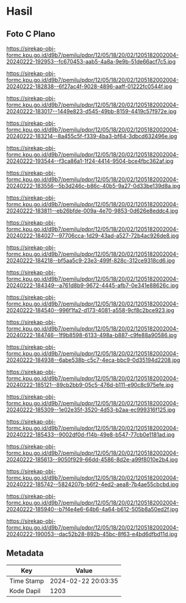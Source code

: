 # Hasil

## Foto C Plano

https://sirekap-obj-formc.kpu.go.id/d9b7/pemilu/pdpr/12/05/18/20/02/1205182002004-20240222-192953--fc670453-aab5-4a8a-9e9b-51de66acf7c5.jpg

https://sirekap-obj-formc.kpu.go.id/d9b7/pemilu/pdpr/12/05/18/20/02/1205182002004-20240222-182838--6f27ac4f-9028-4896-aaff-01222fc0544f.jpg

https://sirekap-obj-formc.kpu.go.id/d9b7/pemilu/pdpr/12/05/18/20/02/1205182002004-20240222-183017--1449e823-d545-49bb-8159-4419c57f972e.jpg

https://sirekap-obj-formc.kpu.go.id/d9b7/pemilu/pdpr/12/05/18/20/02/1205182002004-20240222-183214--8a455c5f-f339-4ba3-bf64-3dbcd632496e.jpg

https://sirekap-obj-formc.kpu.go.id/d9b7/pemilu/pdpr/12/05/18/20/02/1205182002004-20240222-193544--f3ca86a1-1f24-4414-9504-bce4fbc362af.jpg

https://sirekap-obj-formc.kpu.go.id/d9b7/pemilu/pdpr/12/05/18/20/02/1205182002004-20240222-183556--5b3d246c-b86c-40b5-9a27-0d33be139d8a.jpg

https://sirekap-obj-formc.kpu.go.id/d9b7/pemilu/pdpr/12/05/18/20/02/1205182002004-20240222-183811--eb26bfde-009a-4e70-9853-0d626e8eddc4.jpg

https://sirekap-obj-formc.kpu.go.id/d9b7/pemilu/pdpr/12/05/18/20/02/1205182002004-20240222-184027--97706cca-1d29-43ad-a527-72b4ac926de8.jpg

https://sirekap-obj-formc.kpu.go.id/d9b7/pemilu/pdpr/12/05/18/20/02/1205182002004-20240222-184218--bf5aa5c9-23e3-499f-828c-312ce9318cd6.jpg

https://sirekap-obj-formc.kpu.go.id/d9b7/pemilu/pdpr/12/05/18/20/02/1205182002004-20240222-184349--a761d8b9-9672-4445-afb7-0e341e88626c.jpg

https://sirekap-obj-formc.kpu.go.id/d9b7/pemilu/pdpr/12/05/18/20/02/1205182002004-20240222-184540--996f1fa2-d173-4081-a558-9cf8c2bce923.jpg

https://sirekap-obj-formc.kpu.go.id/d9b7/pemilu/pdpr/12/05/18/20/02/1205182002004-20240222-184746--1f9b8598-6133-498a-b887-c9fe88a90586.jpg

https://sirekap-obj-formc.kpu.go.id/d9b7/pemilu/pdpr/12/05/18/20/02/1205182002004-20240222-184938--6abe538b-c5c7-4eca-bbc9-0d35194d2208.jpg

https://sirekap-obj-formc.kpu.go.id/d9b7/pemilu/pdpr/12/05/18/20/02/1205182002004-20240222-185121--89cb2bb9-05c5-476d-b111-e90c8c975efe.jpg

https://sirekap-obj-formc.kpu.go.id/d9b7/pemilu/pdpr/12/05/18/20/02/1205182002004-20240222-185309--1e02e35f-3520-4d53-b2aa-ec999316f125.jpg

https://sirekap-obj-formc.kpu.go.id/d9b7/pemilu/pdpr/12/05/18/20/02/1205182002004-20240222-185433--9002df0d-f14b-49e8-b547-77cb0e1181ad.jpg

https://sirekap-obj-formc.kpu.go.id/d9b7/pemilu/pdpr/12/05/18/20/02/1205182002004-20240222-185613--9050f929-66dd-4586-8d2e-a99f8010e2b4.jpg

https://sirekap-obj-formc.kpu.go.id/d9b7/pemilu/pdpr/12/05/18/20/02/1205182002004-20240222-185742--5824207b-b6f2-4ed2-aea8-7b4ae55cbcbd.jpg

https://sirekap-obj-formc.kpu.go.id/d9b7/pemilu/pdpr/12/05/18/20/02/1205182002004-20240222-185940--b7f4e4e6-64b6-4a64-b612-505b8a50ed2f.jpg

https://sirekap-obj-formc.kpu.go.id/d9b7/pemilu/pdpr/12/05/18/20/02/1205182002004-20240222-190053--dac52b28-892b-45bc-8f63-e4bd6dfbd11d.jpg


## Metadata

| Key        | Value               |
| ---------- | ------------------- |
| Time Stamp | 2024-02-22 20:03:35 |
| Kode Dapil | 1203                |



